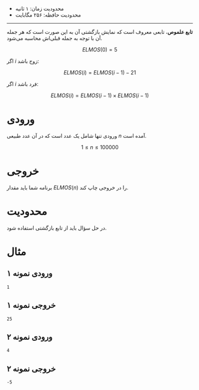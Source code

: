 [_metadata_:id]:- "elmos-function"
[_metadata_:title]:- "تابع علموص"
[_metadata_:level]:- "easy"
[_metadata_:author]:- "بردیا هاشمی"
[_metadata_:series]:- "arrays-and-recursion"

+ محدودیت زمان: ۱ ثانیه
+ محدودیت حافظه: ۲۵۶ مگابایت

----------

**تابع علموص**، تابعی معروف است که نمایش بازگشتی آن به این صورت است که هر جمله آن با توجه به جمله قبلی‌اش محاسبه می‌شود.

$$ ELMOS(0) = 5 $$

اگر $i$ زوج باشد:     

$$ ELMOS(i) = ELMOS(i-1) - 21 $$

اگر $i$ فرد باشد:

$$ ELMOS(i) = ELMOS(i-1) \times ELMOS(i-1) $$

# ورودی

ورودی تنها شامل یک عدد است که در آن عدد طبیعی $n$ آمده است.

$$1 \le n \le 100000$$
# خروجی

برنامه شما باید مقدار $ELMOS(n)$ را در خروجی چاپ کند.

# محدودیت

در حل سؤال باید از تابع بازگشتی استفاده شود.

# مثال

## ورودی نمونه ۱
```
1
```


## خروجی نمونه ۱
```
25
```


## ورودی نمونه ۲
```
4
```


## خروجی نمونه ۲
```
-5
```

